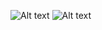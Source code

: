 ![Alt text](https://raw.githubusercontent.com/harshilkotecha/UIScrollViewWhenKeyboardAppearInSwift3/master/Screenshot/Simulator_Screen_Shot_21-Mar-2017_11_53_37_AM%20(1).jpg "screenshot")
![Alt text](https://github.com/harshilkotecha/UIScrollViewWhenKeyboardAppearInSwift3/blob/master/Screenshot/Simulator%20Screen%20Shot%2021-Mar-2017%2C%2011.53.49%20AM.png "screenshot")
